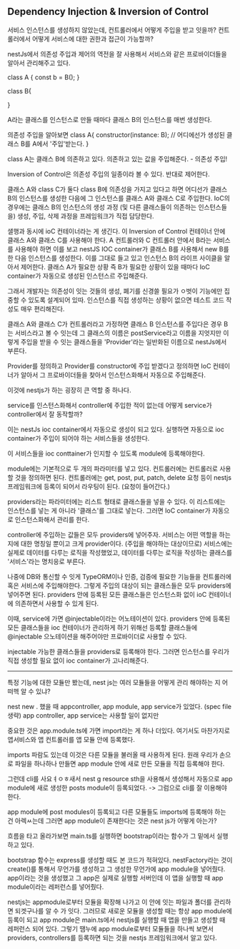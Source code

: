 ## Dependency Injection & Inversion of Control

서비스 인스턴스를 생성하지 않았는데, 컨트롤러에서 어떻게 주입을 받고 잇을까?
컨트롤러에서 어떻게 서비스에 대한 권한과 접근이 가능할까?

nestJs에서 의존성 주입과 제어의 역전을 잘 사용해서
서비스와 같은 프로바이더들을 알아서 관리해주고 있다.

class A {
const b = B();
}

class B{

}

A라는 클래스를 인스턴스로 만들 때마다 클래스 B의 인스턴스를 매번 생성한다.

의존성 주입을 알아보면
class A{
constructor(instance: B); // 어디에선가 생성된 클래스 B를 A에서 '주입'받는다.
}

class A는 클래스 B에 의존하고 있다.
의존하고 있는 값을 주입해준다. - 의존성 주입!

Inversion of Control은 의존성 주입의 일종이라 볼 수 있다.
반대로 제어한다.

클래스 A와 class C가 둘다 class B에 의존성을 가지고 있다고 하면
어디선가 클래스 B의 인스턴스를 생성한 다음에 그 인스턴스를 클래스 A와 클래스 C로 주입한다.
IoC의 경우에는 클래스 B의 인스턴스의 생성 과정 (및 다른 클래스들이 의존하는 인스턴스들을) 생성, 주입, 삭제 과정을
프레임워크가 직접 담당한다.

샐행과 동시에 ioC 컨테이너라는 게 생긴다.
이 Inversion of Control 컨테이너 안에 클래스 A와 클래스 C를 사용해야 한다.
A 컨트롤러와 C 컨트롤러 안에서 B라는 서비스를 사용해야 하면
이를 보고 nestJS IOC container가 클래스 B를 사용해서 new B를 한 다음 인스턴스를 생성한다.
이를 그대로 들고 있고 인스턴스 B의 라이프 사이클을 알아서 제어한다.
클래스 A가 필요한 상황 즉 B가 필요한 상황이 있을 때마다 IoC container가 자동으로 생성된 인스턴스르 주입해준다.

그래서 개발자는 의존성이 잇는 것들의 생성, 폐기를 신경쓸 필요가 ㅇ벗이 기능에만 집중할 수 있도록 설계되어 있따.
인스턴스를 직접 생성하는 상황이 없으면 테스트 코드 작성도 매우 편리해진다.

클래스 A와 클래스 C가 컨트롤러라고 가정하면 클래스 B 인스턴스를 주입다은 경우
B는 서비스라고 볼 수 잇는데 그 클래스의 이름은 postService라고 이름을 지엇지만
이렇게 주입을 받을 수 잇는 클래스들을 'Provider'라는 일반화된 이름으로 nestJs에서 부른다.

Provider를 정의하고 Provider를 constructor에 주입 받겠다고 정의하면
IoC 컨테이너가 알아서 그 프로바이더들을 찾아서 인스턴스화해서 자동으로 주입해준다.

이것에 nestjs가 하는 굉장히 큰 역할 중 하나다.

service를 인스턴스화해서 controller에 주입한 적이 없는데
어떻게 service가 controller에서 잘 동작할까?

이는 nestJs ioc container에서 자동으로 생성이 되고 있다.
실행하면 자동으로 ioc container가 주입이 되어야 하는 서비스들을 생성한다.

이 서비스들을 ioc conttainer가 인지할 수 있도록 module에 등록해야한다.

module에는 기본적으로 두 개의 파라미터를 넣고 있다.
컨트롤러에는 컨트롤러로 사용할 것을 정의하면 된다.
컨트롤러에는 get, post, put, patch, delete 요청 등이 nestjs 프레임워크에 등록이 되어서
라우팅이 된다. (요청이 들어간다.)

providers라는 파라미터에는 리스트 형태로 클래스들을 넣을 수 있다.
이 리스트에는 인스턴스를 넣는 게 아니라 '클래스'를 그대로 넣는다.
그러면 IoC container가 자동으로 인스턴스화해서 관리를 한다.

controller에 주입하는 값들은 모두 providers에 넣어주자.
서비스는 어떤 역할을 하는 지에 대한 명칭일 뿐이고 크게 provider이다. (주입을 해야하는 대상이므로)
서비스에는 실제로 데이터를 다루는 로직을 작성했었고, 데이터를 다루는 로직을 작성하는 클래스를 '서비스'라는 명치응로 부른다.

나중에 DB와 통신할 수 잇게 TypeORM이나 인증, 검증에 필요한 기능들을 컨트롤러에 혹은 서비스에 주입해야한다.
그렇게 주입의 대상이 되는 클래스들은 모두 providers에 넣어주면 된다.
providers 안에 등록된 모든 클래스들은 인스턴스화 없이 ioC 컨테이너에 의존하면서 사용할 수 있게 된다.

이때, service에 가면 @injectable이라는 어노테이션이 있다.
providers 안에 등록된 모든 클래스들을 ioc 컨테이너가 관리하게 하기 위해선 등록할 클래스들에 @injectable 으노테이션을 해주어야만 프로바이더로 사용할 수 있다.

injectable 가능한 클래스들을 providers로 등록해야 한다.
그러면 인스턴스를 우리가 직접 생성할 필요 없이 ioc container가 고나리해준다.

---

특정 기능에 대한 모듈만 봤는데,
nest js는 여러 모듈들을 어떻게 관리 해야하는 지 어떠헥 알 수 있냐?

nest new . 했을 때 appcontroller, app module, app service가 있었다. (spec file 생략)
app controller, app service는 사용할 일이 없지만

중요한 것은 app.module.ts에 가면 import라는 게 하나 더있다.
여기서도 마찬가지로 앱서비스와 앱 컨트롤러를 앱 모듈 안에 등록했다.

imports 파람도 있는데 이것은 다른 모듈을 불러올 때 사용하게 된다.
원래 우리가 손으로 파일을 하나하나 만들면 app module 안에 새로 만든 모듈을 직접 등록해야 한다.

그런데 cli를 사요ㅕㅇㅎ새서 nest g resource sth을 사용해서 생성해서
자동으로 app module에 새로 생성한 posts module이 등록되었다.
-> 그럼으로 cli를 잘 이용해야 한다.

app module에 post modules이 등록되고 다른 모듈들도 imports에 등록해야 하는 건 아렉ㅆ는데
그러면 app module이 존재한다는 것은 nest js가 어떻게 아는가?

흐름을 타고 올라가보면 main.ts를 실행하면 bootstrap이라는 함수가 그 밑에서 실행하고 있다.

bootstrap 함수는 express를 생성할 때도 본 코드가 적혀있다.
nestFactory라는 것이 create()를 통해서 무언가를 생성하고
그 생성한 무언가에 app module을 넣어줬다.
app이라는 것을 생성했고 그 app은 실제로 실행할 서버인데
이 앱을 실행할 때 app module이라는 레퍼런스를 넣어줬다.

nestjs는 appmodule로부터 모듈을 확장해 나가고 이 안에 잇는 파일과 폴더를 관리하면 되겟구나를 알 수 가 잇다.
그러므로 새로운 모듈을 생성할 때는 항상 app module에 등록이 되고 app module은 main.ts에서 nestjs를 실행할 때
앱을 만들고 생성할 때 레퍼런스 되어 있다.
그렇기 땜누에 app module로부터 모듈들을 하나씩 보면서 providers, controllers를 등록하면 되는 것을
nestjs 프레임워크에서 알고 있다.

